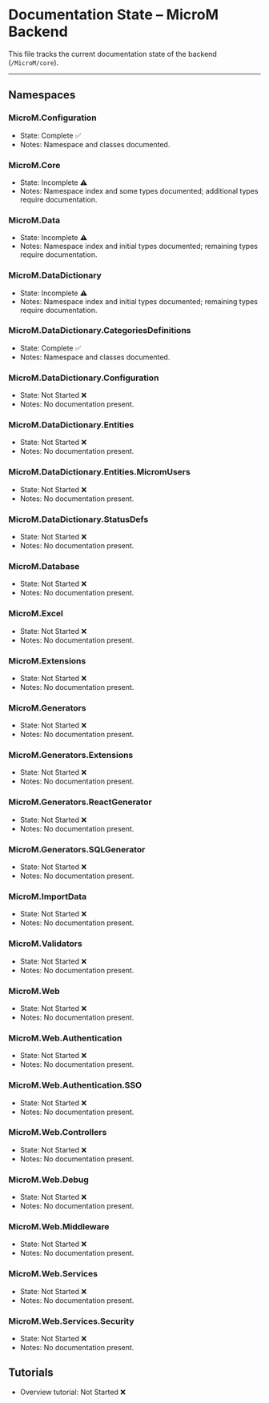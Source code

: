 # Documentation State – MicroM Backend

This file tracks the current documentation state of the backend (`/MicroM/core`).

---

## Namespaces

### MicroM.Configuration
- State: Complete ✅
- Notes: Namespace and classes documented.

### MicroM.Core
- State: Incomplete ⚠️
- Notes: Namespace index and some types documented; additional types require documentation.

### MicroM.Data
- State: Incomplete ⚠️
- Notes: Namespace index and initial types documented; remaining types require documentation.

### MicroM.DataDictionary
- State: Incomplete ⚠️
- Notes: Namespace index and initial types documented; remaining types require documentation.

### MicroM.DataDictionary.CategoriesDefinitions
- State: Complete ✅
- Notes: Namespace and classes documented.

### MicroM.DataDictionary.Configuration
- State: Not Started ❌
- Notes: No documentation present.

### MicroM.DataDictionary.Entities
- State: Not Started ❌
- Notes: No documentation present.

### MicroM.DataDictionary.Entities.MicromUsers
- State: Not Started ❌
- Notes: No documentation present.

### MicroM.DataDictionary.StatusDefs
- State: Not Started ❌
- Notes: No documentation present.

### MicroM.Database
- State: Not Started ❌
- Notes: No documentation present.

### MicroM.Excel
- State: Not Started ❌
- Notes: No documentation present.

### MicroM.Extensions
- State: Not Started ❌
- Notes: No documentation present.

### MicroM.Generators
- State: Not Started ❌
- Notes: No documentation present.

### MicroM.Generators.Extensions
- State: Not Started ❌
- Notes: No documentation present.

### MicroM.Generators.ReactGenerator
- State: Not Started ❌
- Notes: No documentation present.

### MicroM.Generators.SQLGenerator
- State: Not Started ❌
- Notes: No documentation present.

### MicroM.ImportData
- State: Not Started ❌
- Notes: No documentation present.

### MicroM.Validators
- State: Not Started ❌
- Notes: No documentation present.

### MicroM.Web
- State: Not Started ❌
- Notes: No documentation present.

### MicroM.Web.Authentication
- State: Not Started ❌
- Notes: No documentation present.

### MicroM.Web.Authentication.SSO
- State: Not Started ❌
- Notes: No documentation present.

### MicroM.Web.Controllers
- State: Not Started ❌
- Notes: No documentation present.

### MicroM.Web.Debug
- State: Not Started ❌
- Notes: No documentation present.

### MicroM.Web.Middleware
- State: Not Started ❌
- Notes: No documentation present.

### MicroM.Web.Services
- State: Not Started ❌
- Notes: No documentation present.

### MicroM.Web.Services.Security
- State: Not Started ❌
- Notes: No documentation present.

## Tutorials
- Overview tutorial: Not Started ❌
